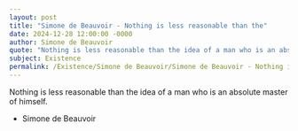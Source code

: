 ```yaml
---
layout: post
title: "Simone de Beauvoir - Nothing is less reasonable than the"
date: 2024-12-28 12:00:00 -0000
author: Simone de Beauvoir
quote: "Nothing is less reasonable than the idea of a man who is an absolute master of himself."
subject: Existence
permalink: /Existence/Simone de Beauvoir/Simone de Beauvoir - Nothing is less reasonable than the
---
```


Nothing is less reasonable than the idea of a man who is an absolute master of himself.

- Simone de Beauvoir
